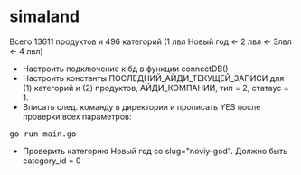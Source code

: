 # simaland
Всего 13611 продуктов и 496 категорий (1 лвл Новый год <- 2 лвл <- 3лвл <- 4 лвл)
* Настроить подключение к бд в функции connectDB()
* Настроить константы ПОСЛЕДНИЙ_АЙДИ_ТЕКУЩЕЙ_ЗАПИСИ для (1) категорий и (2) продуктов, АЙДИ_КОМПАНИИ, тип = 2, статаус = 1. 
* Вписать след. команду в директории и прописать YES после проверки всех параметров:
 <pre>go run main.go </pre>
 * Проверить категорию Новый год со slug="noviy-god". Должно быть category_id = 0
